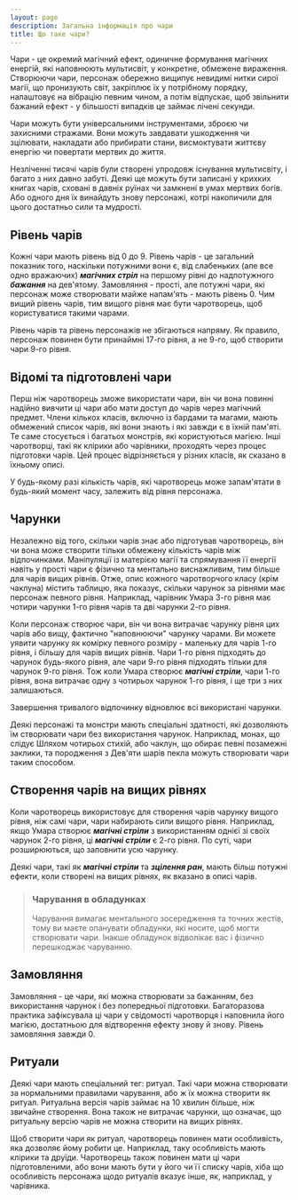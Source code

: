 ```yaml
---
layout: page
description: Загальна інформація про чари
title: Що таке чари?
---
```


Чари - це окремий магічний ефект, одиничне формування магічних енергій, які наповнюють мультисвіт, у конкретне, обмежене вираження. Створюючи чари, персонаж обережно вищипує невидимі нитки сирої магії, що пронизують світ, закріплює їх у потрібному порядку, налаштовує на вібрацію певним чином, а потім відпускає, щоб звільнити бажаний ефект - у більшості випадків це займає лічені секунди.

Чари можуть бути універсальними інструментами, зброєю чи захисними стражами. Вони можуть завдавати ушкодження чи зцілювати, накладати або прибирати стани, висмоктувати життєву енергію чи повертати мертвих до життя.

Незліченні тисячі чарів були створені упродовж існування мультисвіту, і багато з них давно забуті. Деякі ще можуть бути записані у крихких книгах чарів, сховані в давніх руїнах чи замкнені в умах мертвих богів. Або одного дня їх винайдуть знову персонажі, котрі накопичили для цього достатньо сили та мудрості.

## Рівень чарів
Кожні чари мають рівень від 0 до 9. Рівень чарів - це загальний показник того, наскільки потужними вони є, від слабеньких (але все одно вражаючих) **_магічних стріл_** на першому рівні до надпотужного **_бажання_** на дев'ятому. Замовляння - прості, але потужні чари, які персонаж може створювати майже напам'ять - мають рівень 0. Чим вищий рівень чарів, тим вищого рівня має бути чаротворець, щоб користуватися такими чарами.

Рівень чарів та рівень персонажів не збігаються напряму. Як правило, персонаж повинен бути принаймні 17-го рівня, а не 9-го, щоб створити чари 9-го рівня.

## Відомі та підготовлені чари
Перш ніж чаротворець зможе використати чари, він чи вона повинні надійно вивчити ці чари або мати доступ до чарів через магічний предмет. Члени кількох класів, включно із бардами та магами, мають обмежений список чарів, які вони знають і які завжди є в їхній пам'яті. Те саме стосується і багатьох монстрів, які користуються магією. Інші чаротворці, такі як клірики або чарівники, проходять через процес підготовки чарів. Цей процес відрізняється у різних класів, як сказано в їхньому описі.

У будь-якому разі кількість чарів, які чаротворець може запам'ятати в будь-який момент часу, залежить від рівня персонажа.

## Чарунки
Незалежно від того, скільки чарів знає або підготував чаротворець, він чи вона може створити тільки обмежену кількість чарів між відпочинками. Маніпуляції із матерією магії та спрямування її енергії навіть у прості чари є фізично та ментально виснажливим, тим більше для чарів вищих рівнів. Отже, опис кожного чаротворчого класу (крім чаклуна) містить таблицю, яка показує, скільки чарунок за рівнями має персонаж певного рівня. Наприклад, чарівник Умара 3-го рівня має чотири чарунки 1-го рівня чарів та дві чарунки 2-го рівня.

Коли персонаж створює чари, він чи вона витрачає чарунку рівня цих чарів або вищу, фактично "наповнюючи" чарунку чарами. Ви можете уявити чарунку як комірку певного розміру - маленьку для чарів 1-го рівня, і більшу для чарів вищих рівнів. Чари 1-го рівня підходять до чарунок будь-якого рівня, але чари 9-го рівня підходять тільки для чарунок 9-го рівня. Тож коли Умара створює **_магічні стріли_**, чари 1-го рівня, вона витрачає одну з чотирьох чарунок 1-го рівня, і ще три з них залишаються.

Завершення тривалого відпочинку відновлює всі використані чарунки.

Деякі персонажі та монстри мають спеціальні здатності, які дозволяють їм створювати чари без використання чарунок. Наприклад, монах, що слідує Шляхом чотирьох стихій, або чаклун, що обирає певні позамежні заклики, та породження з Дев'яти шарів пекла можуть створювати чари таким способом.

## Створення чарів на вищих рівнях
Коли чаротворець використовує для створення чарів чарунку вищого рівня, ніж самі чари, чари набирають сили вищого рівня. Наприклад, якщо Умара створює **_магічні стріли_** з використанням однієї зі своїх чарунок 2-го рівня, ці **_магічні стріли_** є 2-го рівня. По суті, чари розширюються, що заповнити усю чарунку.

Деякі чари, такі як **_магічні стріли_** та **_зцілення ран_**, мають більш потужні ефекти, коли створені на вищих рівнях, як вказано в описі чарів.

> ### Чарування в обладунках 
> 
> Чарування вимагає ментального зосередження та точних жестів, тому ви маєте опанувати обладунки, які носите, щоб могти створювати чари. Інакше обладунок відволікає вас і фізично перешкоджає чаруванню.

## Замовляння
Замовляння - це чари, які можна створювати за бажанням, без використання чарунок і без попередньої підготовки. Багаторазова практика зафіксувала ці чари у свідомості чаротворця і наповнила його магією, достатньою для відтворення ефекту знову й знову. Рівень замовляння завжди 0.

## Ритуали
Деякі чари мають спеціальний тег: ритуал. Такі чари можна створювати за нормальними правилами чарування, або ж їх можна створити як ритуал. Ритуальна версія чарів займає на 10 хвилин більше, ніж звичайне створення. Вона також не витрачає чарунки, що означає, що ритуальну версію чарів не можна створити на вищих рівнях.

Щоб створити чари як ритуал, чаротворець повинен мати особливість, яка дозволяє йому робити це. Наприклад, таку особливість мають клірики та друїди. Чаротворець також повинен мати ці чари підготовленими, або вони мають бути у його чи її списку чарів, хіба що особливість персонажа щодо ритуалів вказує інше, як, наприклад, у чарівника.
